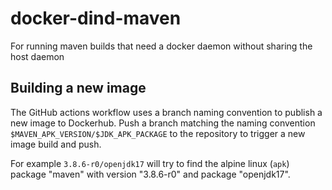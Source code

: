 # docker-dind-maven

For running maven builds that need a docker daemon without sharing the host daemon 

## Building a new image

The GitHub actions workflow uses a branch naming convention to publish a new image to Dockerhub.
Push a branch matching the naming convention `$MAVEN_APK_VERSION/$JDK_APK_PACKAGE` to the repository to trigger a new image build and push.

For example `3.8.6-r0/openjdk17` will try to find the alpine linux (`apk`) package "maven" with version "3.8.6-r0" and package "openjdk17".